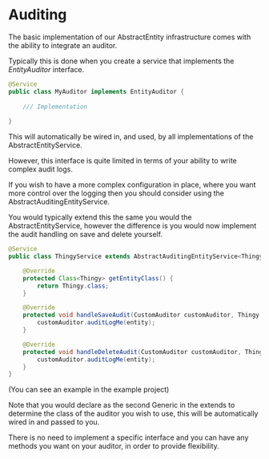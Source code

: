 Auditing
====

The basic implementation of our AbstractEntity infrastructure
comes with the ability to integrate an auditor.

Typically this is done when you create a service that implements the *EntityAuditor* interface.

```java
@Service
public class MyAuditor implements EntityAuditor {
    
    /// Implementation
    
}
```

This will automatically be wired in, and used, by all implementations of the AbstractEntityService.

However, this interface is quite limited in terms of your ability to write complex audit logs.

If you wish to have a more complex configuration in place, where you want more control over the logging then you should consider
using the AbstractAuditingEntityService.

You would typically extend this the same you would the AbstractEntityService, however the difference
is you would now implement the audit handling on save and delete yourself.

```java
@Service
public class ThingyService extends AbstractAuditingEntityService<Thingy, CustomAuditor> {

    @Override
    protected Class<Thingy> getEntityClass() {
        return Thingy.class;
    }

    @Override
    protected void handleSaveAudit(CustomAuditor customAuditor, Thingy entity) {
        customAuditor.auditLogMe(entity);
    }

    @Override
    protected void handleDeleteAudit(CustomAuditor customAuditor, Thingy entity) {
        customAuditor.auditLogMe(entity);
    }
}
```

(You can see an example in the example project)

Note that you would declare as the second Generic in the extends to determine
the class of the auditor you wish to use, this will be automatically wired in and 
passed to you.

There is no need to implement a specific interface and you can have any methods you want on your
auditor, in order to provide flexibility.
